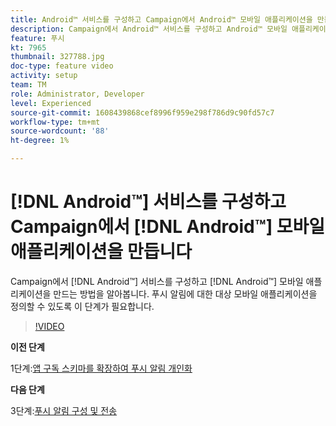 ```yaml
---
title: Android™ 서비스를 구성하고 Campaign에서 Android™ 모바일 애플리케이션을 만듭니다
description: Campaign에서 Android™ 서비스를 구성하고 Android™ 모바일 애플리케이션을 만드는 방법을 알아봅니다.
feature: 푸시
kt: 7965
thumbnail: 327788.jpg
doc-type: feature video
activity: setup
team: TM
role: Administrator, Developer
level: Experienced
source-git-commit: 1608439868cef8996f959e298f786d9c90fd57c7
workflow-type: tm+mt
source-wordcount: '88'
ht-degree: 1%

---
```



# [!DNL Android™] 서비스를 구성하고 Campaign에서 [!DNL Android™] 모바일 애플리케이션을 만듭니다

Campaign에서 [!DNL Android™] 서비스를 구성하고 [!DNL Android™] 모바일 애플리케이션을 만드는 방법을 알아봅니다. 푸시 알림에 대한 대상 모바일 애플리케이션을 정의할 수 있도록 이 단계가 필요합니다.

>[!VIDEO](https://video.tv.adobe.com/v/327788?quality=12)

**이전 단계**

1단계:[앱 구독 스키마를 확장하여 푸시 알림 개인화](/help/tutorial-get-started-with-push-notifications-for-android/extend-the-app-subscription-schema.md)

**다음 단계**

3단계:[푸시 알림 구성 및 전송](/help/tutorial-get-started-with-push-notifications-for-android/configure-and-send-push-notifications.md)
